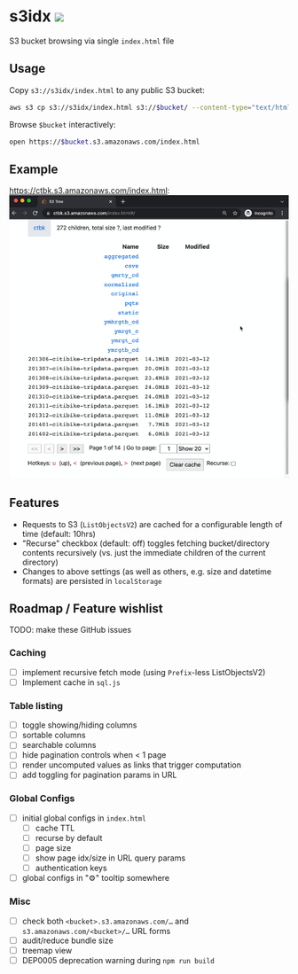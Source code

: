 # s3idx ![](assets/favicon.ico)
S3 bucket browsing via single `index.html` file

## Usage
Copy `s3://s3idx/index.html` to any public S3 bucket:
```bash
aws s3 cp s3://s3idx/index.html s3://$bucket/ --content-type="text/html; charset=utf-8" --acl public-read
```

Browse `$bucket` interactively:
```bash
open https://$bucket.s3.amazonaws.com/index.html
```

## Example
https://ctbk.s3.amazonaws.com/index.html:
![](ctbk.gif)

## Features
- Requests to S3 (`ListObjectsV2`) are cached for a configurable length of time (default: 10hrs)
- "Recurse" checkbox (default: off) toggles fetching bucket/directory contents recursively (vs. just the immediate children of the current directory)
- Changes to above settings (as well as others, e.g. size and datetime formats) are persisted in `localStorage`

## Roadmap / Feature wishlist
TODO: make these GitHub issues

### Caching
- [ ] implement recursive fetch mode (using `Prefix`-less ListObjectsV2)
- [ ] Implement cache in `sql.js`

### Table listing
- [ ] toggle showing/hiding columns
- [ ] sortable columns
- [ ] searchable columns
- [ ] hide pagination controls when < 1 page
- [ ] render uncomputed values as links that trigger computation
- [ ] add toggling for pagination params in URL

### Global Configs
- [ ] initial global configs in `index.html`
  - [ ] cache TTL
  - [ ] recurse by default
  - [ ] page size
  - [ ] show page idx/size in URL query params
  - [ ] authentication keys
- [ ] global configs in "⚙️" tooltip somewhere

### Misc
- [ ] check both `<bucket>.s3.amazonaws.com/…` and `s3.amazonaws.com/<bucket>/…` URL forms
- [ ] audit/reduce bundle size
- [ ] treemap view
- [ ] DEP0005 deprecation warning during `npm run build`
